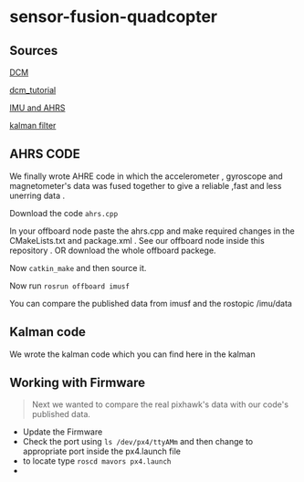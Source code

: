 # sensor-fusion-quadcopter

## Sources

[DCM](http://www.starlino.com/wp-content/uploads/data/dcm_tutorial/Starlino_DCM_Tutorial_01.pdf)

[dcm_tutorial](http://www.starlino.com/dcm_tutorial.html)

[IMU and AHRS](http://x-io.co.uk/open-source-imu-and-ahrs-algorithms/)

[kalman filter](http://www.bzarg.com/p/how-a-kalman-filter-works-in-pictures/)


## AHRS CODE

We finally wrote AHRE code in which the accelerometer , gyroscope and magnetometer's data was fused together to give a reliable ,fast and less unerring data .

Download the code `ahrs.cpp`

In your offboard node paste the ahrs.cpp and make required changes in the CMakeLists.txt and package.xml . See our offboard node inside this repository . OR download the whole offboard packege.

Now `catkin_make` and then source it.

Now run `rosrun offboard imusf`

You can compare the published data from imusf and the rostopic /imu/data

## Kalman code

We wrote the kalman code which you can find here in the kalman

## Working with Firmware
> Next we wanted to compare the real pixhawk's data with our code's published data.

* Update the Firmware
* Check the port using `ls /dev/px4/ttyAMm` and then change to appropriate port inside the px4.launch file
* to locate type `roscd mavors px4.launch`
* 
